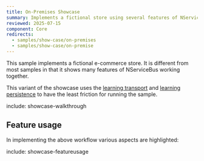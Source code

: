 ```yaml
---
title: On-Premises Showcase
summary: Implements a fictional store using several features of NServiceBus.
reviewed: 2025-07-15
component: Core
redirects:
  - samples/show-case/on-premises
  - samples/show-case/on-premise
---
```


This sample implements a fictional e-commerce store. It is different from most samples in that it shows many features of NServiceBus working together.

This variant of the showcase uses the [learning transport](/transports/learning/) and [learning persistence](/persistence/learning/) to have the least friction for running the sample.

include: showcase-walkthrough


## Feature usage

In implementing the above workflow various aspects are highlighted:


include: showcase-featureusage
